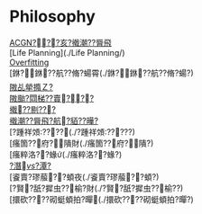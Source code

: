 ﻿---
layout: default
---

# Philosophy

[ACGN???亥?撠潮??脣飛](./ACGN???亥?撠潮??脣飛/)  
[Life Planning](./Life Planning/)  
[Overfitting](./Overfitting/)  
[銝?銝??航??脩?蝪霄(./銝?銝??航??脩?蝪?)  
[隞乩犖撱Ｚ?](./隞乩犖撱Ｚ?/)  
[隞颱?閰梯??賣???](./隞颱?閰梯??賣???/)  
[撠??剔???](./撠??剔???/)  
[撠潮??脣飛?航?貊??曄?](./撠潮??脣飛?航?貊??曄?/)  
[?踵祥頝????(./?踵祥頝?????)  
[瘙箇??府?隤財(./瘙箇??府?隤?)  
[瘙粹洛??蝝(./瘙粹洛??蝝?)  
[?潛_vs_?潭?](./?潛_vs_?潭?/)  
[餈賣?璆菔??蝢夜(./餈賣?璆菔??蝢?)  
[?賢?舐?摨虫??榆?財(./?賢?舐?摨虫??榆??)  
[擐砍????砌蜓蝢拍?暺(./擐砍????砌蜓蝢拍?暺?)  
